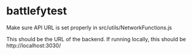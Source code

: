 # battlefytest

Make sure API URL is set properly in src/utils/NetworkFunctions.js

This should be the URL of the backend. If running locally, this should be http://localhost:3030/
